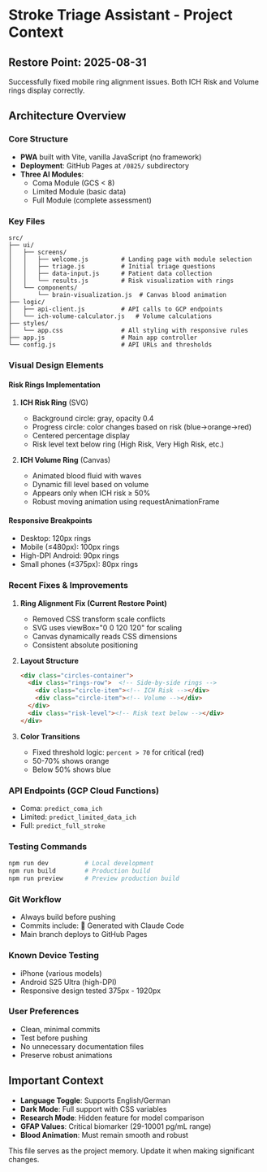 # Stroke Triage Assistant - Project Context

## Restore Point: 2025-08-31
Successfully fixed mobile ring alignment issues. Both ICH Risk and Volume rings display correctly.

## Architecture Overview

### Core Structure
- **PWA** built with Vite, vanilla JavaScript (no framework)
- **Deployment**: GitHub Pages at `/0825/` subdirectory
- **Three AI Modules**: 
  - Coma Module (GCS < 8)
  - Limited Module (basic data)
  - Full Module (complete assessment)

### Key Files
```
src/
├── ui/
│   ├── screens/
│   │   ├── welcome.js         # Landing page with module selection
│   │   ├── triage.js          # Initial triage questions
│   │   ├── data-input.js      # Patient data collection
│   │   └── results.js         # Risk visualization with rings
│   └── components/
│       └── brain-visualization.js  # Canvas blood animation
├── logic/
│   ├── api-client.js          # API calls to GCP endpoints
│   └── ich-volume-calculator.js   # Volume calculations
├── styles/
│   └── app.css                # All styling with responsive rules
├── app.js                     # Main app controller
└── config.js                  # API URLs and thresholds
```

### Visual Design Elements

#### Risk Rings Implementation
1. **ICH Risk Ring** (SVG)
   - Background circle: gray, opacity 0.4
   - Progress circle: color changes based on risk (blue→orange→red)
   - Centered percentage display
   - Risk level text below ring (High Risk, Very High Risk, etc.)

2. **ICH Volume Ring** (Canvas)
   - Animated blood fluid with waves
   - Dynamic fill level based on volume
   - Appears only when ICH risk ≥ 50%
   - Robust moving animation using requestAnimationFrame

#### Responsive Breakpoints
- Desktop: 120px rings
- Mobile (≤480px): 100px rings  
- High-DPI Android: 90px rings
- Small phones (≤375px): 80px rings

### Recent Fixes & Improvements

1. **Ring Alignment Fix (Current Restore Point)**
   - Removed CSS transform scale conflicts
   - SVG uses viewBox="0 0 120 120" for scaling
   - Canvas dynamically reads CSS dimensions
   - Consistent absolute positioning

2. **Layout Structure**
   ```html
   <div class="circles-container">
     <div class="rings-row">  <!-- Side-by-side rings -->
       <div class="circle-item"><!-- ICH Risk --></div>
       <div class="circle-item"><!-- Volume --></div>
     </div>
     <div class="risk-level"><!-- Risk text below --></div>
   </div>
   ```

3. **Color Transitions**
   - Fixed threshold logic: `percent > 70` for critical (red)
   - 50-70% shows orange
   - Below 50% shows blue

### API Endpoints (GCP Cloud Functions)
- Coma: `predict_coma_ich`
- Limited: `predict_limited_data_ich`
- Full: `predict_full_stroke`

### Testing Commands
```bash
npm run dev          # Local development
npm run build        # Production build
npm run preview      # Preview production build
```

### Git Workflow
- Always build before pushing
- Commits include: 🤖 Generated with Claude Code
- Main branch deploys to GitHub Pages

### Known Device Testing
- iPhone (various models)
- Android S25 Ultra (high-DPI)
- Responsive design tested 375px - 1920px

### User Preferences
- Clean, minimal commits
- Test before pushing
- No unnecessary documentation files
- Preserve robust animations

## Important Context
- **Language Toggle**: Supports English/German
- **Dark Mode**: Full support with CSS variables
- **Research Mode**: Hidden feature for model comparison
- **GFAP Values**: Critical biomarker (29-10001 pg/mL range)
- **Blood Animation**: Must remain smooth and robust

This file serves as the project memory. Update it when making significant changes.